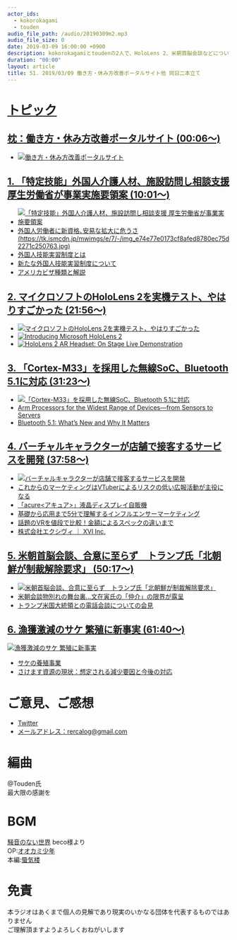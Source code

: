 ```yaml
---
actor_ids:
  - kokorokagami
  - touden
audio_file_path: /audio/20190309m2.mp3
audio_file_size: 0
date: 2019-03-09 16:00:00 +0900
description: kokorokagamiとtoudenの2人で、HoloLens 2、米朝首脳会談などについて話しました。
duration: "00:00"
layout: article
title: 51. 2019/03/09 働き方・休み方改善ポータルサイト他 同日二本立て
---
```

# <u>トピック</u>

## <u>枕：働き方・休み方改善ポータルサイト (00:06～)</u>

- [![働き方・休み方改善ポータルサイト](https://work-holiday.mhlw.go.jp/assets/image/top/img_main01.svg)](https://work-holiday.mhlw.go.jp/)

## <u>1. 「特定技能」外国人介護人材、施設訪問し相談支援 厚生労働省が事業実施要領案 (10:01～)</u>

- [![「特定技能」外国人介護人材、施設訪問し相談支援 厚生労働省が事業実施要領案](https://www.cbnews.jp/20190226/20190226mhlw006001.jpg)](https://www.cbnews.jp/news/entry/20190226192626)
- [外国人労働者に新資格､安易な拡大に危うさ(https://tk.ismcdn.jp/mwimgs/e/7/-/img_e74e77e0173cf8afed8780ec75d2271c250763.jpg)](https://toyokeizai.net/articles/-/230315?page=3)
- [外国人技能実習制度とは](https://visa.yokozeki.net/gino-jishu-seido/)
- [新たな外国人技能実習制度について](https://www.mhlw.go.jp/content/000491232.pdf)
- [アメリカビザ種類と解説](https://www.usavisa.jp/guide/guide_purpose.html)

## <u>2. マイクロソフトのHoloLens 2を実機テスト、やはりすごかった  (21:56～)</u>

- [![マイクロソフトのHoloLens 2を実機テスト、やはりすごかった](https://techcrunchjp.files.wordpress.com/2019/02/2019-02-28-hololens2-4.jpg?w=736&zoom=2)](https://jp.techcrunch.com/2019/02/28/2019-02-27-hands-on-with-microsofts-new-hololens-2/)
- [![Introducing Microsoft HoloLens 2](https://img.youtube.com/vi/eqFqtAJMtYE/0.jpg)](https://www.youtube.com/watch?v=eqFqtAJMtYE)
- [![HoloLens 2 AR Headset: On Stage Live Demonstration](https://img.youtube.com/vi/uIHPPtPBgHk/0.jpg)](https://www.youtube.com/watch?v=uIHPPtPBgHk)

## <u>3. 「Cortex-M33」を採用した無線SoC、Bluetooth 5.1に対応 (31:23～)</u>

- [![「Cortex-M33」を採用した無線SoC、Bluetooth 5.1に対応](https://image.itmedia.co.jp/ee/articles/1903/07/mm3017_190307dialog1a.jpg)](https://eetimes.jp/ee/articles/1903/07/news027.html)
- [Arm Processors for the Widest Range of Devices—from Sensors to Servers](https://www.arm.com/products/silicon-ip-cpu)
- [Bluetooth 5.1: What’s New and Why It Matters](https://www.howtogeek.com/403606/bluetooth-5.1-whats-new-and-why-it-matters/)

## <u>4. バーチャルキャラクターが店舗で接客するサービスを開発 (37:58～)</u>

- [![バーチャルキャラクターが店舗で接客するサービスを開発](https://www.dnp.co.jp/news/detail/__icsFiles/artimage/2019/03/04/cnews04_0069/DNP030503.png)](https://www.dnp.co.jp/news/detail/1191078_1587.html)
- [これからのマーケティングはVTuberによるリスクの低い広報活動が主役になる](https://clip.money-book.jp/entry/2018/10/05/182441)
- [「acure<アキュア>」液晶ディスプレイ自販機](https://www.acure-fun.net/acure/)
- [基礎から応用まで5分で理解するインフルエンサーマーケティング](https://find-model.jp/insta-lab/influencer-marketing-manual/)
- [話題のVRを値段で比較！金額によるスペックの違いまで](https://tech-camp.in/note/technology/20533/)
- [株式会社エクシヴィ ｜ XVI Inc.](http://www.xvi.co.jp/)

## <u>5. 米朝首脳会談、合意に至らず　トランプ氏「北朝鮮が制裁解除要求」 (50:17～)</u>

- [![米朝首脳会談、合意に至らず　トランプ氏「北朝鮮が制裁解除要求」](https://s4.reutersmedia.net/resources/r/?m=02&d=20190228&t=2&i=1361283433&w=1200&r=LYNXNPEF1R0CU)](https://jp.reuters.com/article/northkorea-usa-idJPKCN1QH0MB)
- [米朝会談物別れの舞台裏…文在寅氏の「仲介」の限界が露呈](https://www.sankei.com/world/news/190304/wor1903040020-n1.html)
- [トランプ米国大統領との電話会談についての会見](https://www.kantei.go.jp/jp/98_abe/actions/201902/20bura.html)

## <u>6. 漁獲激減のサケ 繁殖に新事実 (61:40～)</u>

[![漁獲激減のサケ 繁殖に新事実](https://www3.nhk.or.jp/news/html/20190225/K10011825001_1902251318_1902251320_01_02.jpg)](https://www3.nhk.or.jp/news/html/20190225/k10011825001000.html)
- [サケの養殖事業](https://www.maruha-nichiro.co.jp/salmon/fishery/07.html)
- [さけます資源の現状：想定される減少要因と今後の対応](http://salmon.fra.affrc.go.jp/kankobutu/srr/srr008_p32-37.pdf)

# ご意見、ご感想
- [Twitter](https://twitter.com/recalog1)
- [メールアドレス：rercalog@gmail.com](rercalog@gmail.com)

# 編曲

@Touden氏  
最大限の感謝を  

# BGM

[騒音のない世界](http://noiselessworld.net/) beco様より  
OP:[オオカミ少年](https://soundcloud.com/baron1_3/wolfboy)  
本編:[蜃気楼](https://soundcloud.com/baron1_3/shinkirou)  

# 免責

本ラジオはあくまで個人の見解であり現実のいかなる団体を代表するものではありません  
ご理解頂ますようよろしくおねがいします  